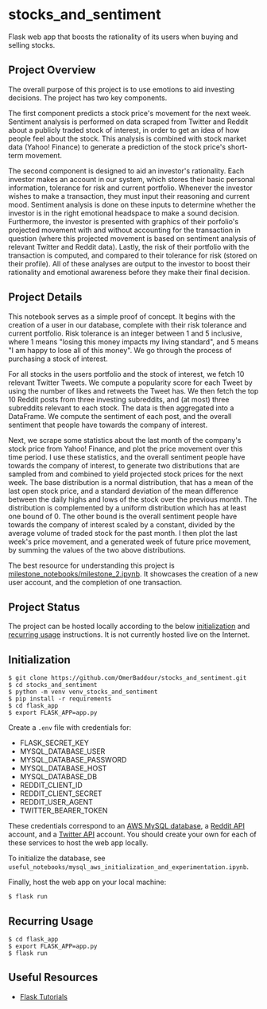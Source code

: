 # stocks_and_sentiment

Flask web app that boosts the rationality of its users when buying and selling stocks.

## Project Overview

The overall purpose of this project is to use emotions to aid investing decisions. The project has two key components.

The first component predicts a stock price's movement for the next week. Sentiment analysis is performed on data scraped from Twitter and Reddit about a publicly traded stock of interest, in order to get an idea of how people feel about the stock. This analysis is combined with stock market data (Yahoo! Finance) to generate a prediction of the stock price's short-term movement.

The second component is designed to aid an investor's rationality. Each investor makes an account in our system, which stores their basic personal information, tolerance for risk and current portfolio. Whenever the investor wishes to make a transaction, they must input their reasoning and current mood. Sentiment analysis is done on these inputs to determine whether the investor is in the right emotional headspace to make a sound decision. Furthermore, the investor is presented with graphics of their porfolio's projected movement with and without accounting for the transaction in question (where this projected movement is based on sentiment analysis of relevant Twitter and Reddit data). Lastly, the risk of their portfolio with the transaction is computed, and compared to their tolerance for risk (stored on their profile). All of these analyses are output to the investor to boost their rationality and emotional awareness before they make their final decision.

## Project Details

This notebook serves as a simple proof of concept. It begins with the creation of a user in our database, complete with their risk tolerance and current portfolio. Risk tolerance is an integer between 1 and 5 inclusive, where 1 means "losing this money impacts my living standard", and 5 means "I am happy to lose all of this money". We go through the process of purchasing a stock of interest.

For all stocks in the users portfolio and the stock of interest, we fetch 10 relevant Twitter Tweets. We compute a popularity score for each Tweet by using the number of likes and retweets the Tweet has. We then fetch the top 10 Reddit posts from three investing subreddits, and (at most) three subreddits relevant to each stock. The data is then aggregated into a DataFrame. We compute the sentiment of each post, and the overall sentiment that people have towards the company of interest.

Next, we scrape some statistics about the last month of the company's stock price from Yahoo! Finance, and plot the price movement over this time period. I use these statistics, and the overall sentiment people have towards the company of interest, to generate two distributions that are sampled from and combined to yield projected stock prices for the next week. The base distribution is a normal distribution, that has a mean of the last open stock price, and a standard deviation of the mean difference between the daily highs and lows of the stock over the previous month. The distribution is complemented by a uniform distribution which has at least one bound of 0. The other bound is the overall sentiment people have towards the company of interest scaled by a constant, divided by the average volume of traded stock for the past month. I then plot the last week's price movement, and a generated week of future price movement, by summing the values of the two above distributions.

The best resource for understanding this project is [milestone_notebooks/milestone_2.ipynb](https://github.com/OmerBaddour/stocks_and_sentiment/blob/master/milestone_notebooks/milestone_2.ipynb). It showcases the creation of a new user account, and the completion of one transaction.

## Project Status

The project can be hosted locally according to the below [initialization](#initialization) and [recurring usage](#recurring-usage) instructions. It is not currently hosted live on the Internet.

## Initialization

```
$ git clone https://github.com/OmerBaddour/stocks_and_sentiment.git
$ cd stocks_and_sentiment
$ python -m venv venv_stocks_and_sentiment
$ pip install -r requirements
$ cd flask_app
$ export FLASK_APP=app.py
```

Create a `.env` file with credentials for:

- FLASK_SECRET_KEY
- MYSQL_DATABASE_USER
- MYSQL_DATABASE_PASSWORD
- MYSQL_DATABASE_HOST
- MYSQL_DATABASE_DB
- REDDIT_CLIENT_ID
- REDDIT_CLIENT_SECRET
- REDDIT_USER_AGENT
- TWITTER_BEARER_TOKEN

These credentials correspond to an [AWS MySQL database](https://aws.amazon.com/rds/mysql/), a [Reddit API](https://www.reddit.com/dev/api/) account, and a [Twitter API](https://developer.twitter.com/en/docs/twitter-api) account. You should create your own for each of these services to host the web app locally.

To initialize the database, see `useful_notebooks/mysql_aws_initialization_and_experimentation.ipynb`.

Finally, host the web app on your local machine:

```
$ flask run
```

## Recurring Usage

```
$ cd flask_app
$ export FLASK_APP=app.py
$ flask run
```

## Useful Resources

- [Flask Tutorials](https://www.youtube.com/playlist?list=PL-osiE80TeTs4UjLw5MM6OjgkjFeUxCYH)
